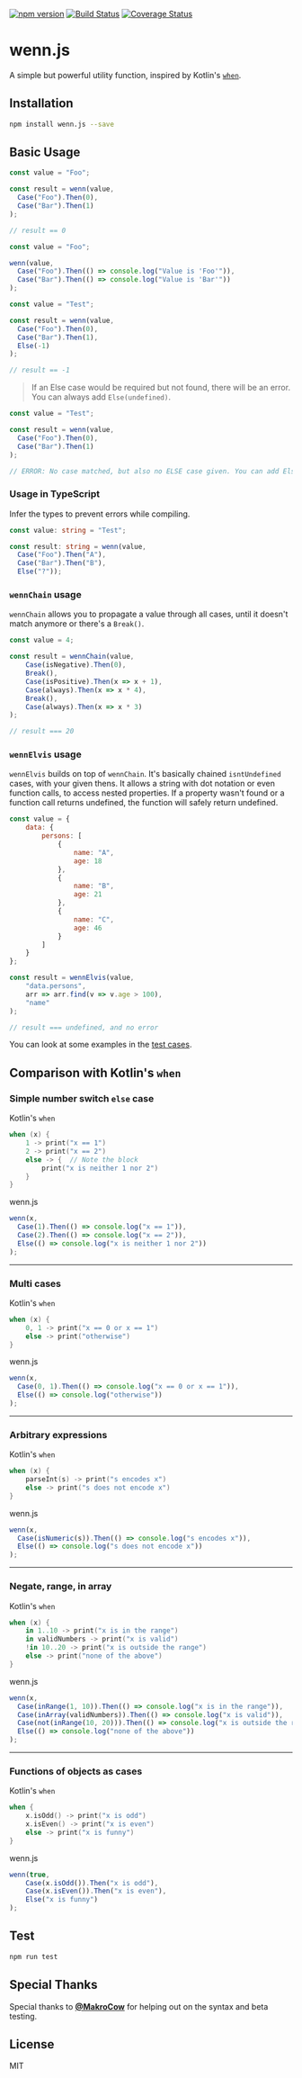 [![npm version](https://badge.fury.io/js/wenn.svg)](https://badge.fury.io/js/wenn) [![Build Status](https://travis-ci.org/JanMalch/wenn.js.svg?branch=master)](https://travis-ci.org/JanMalch/wenn.js) [![Coverage Status](https://coveralls.io/repos/github/JanMalch/wenn.js/badge.svg?branch=master)](https://coveralls.io/github/JanMalch/wenn.js?branch=master)

# wenn.js
A simple but powerful utility function, inspired by Kotlin's [`when`](https://kotlinlang.org/docs/reference/control-flow.html#when-expression).

## Installation

```sh
npm install wenn.js --save
```

## Basic Usage

 
```JavaScript  
const value = "Foo";  

const result = wenn(value,  
  Case("Foo").Then(0),  
  Case("Bar").Then(1)
);  

// result == 0
```  

```JavaScript  
const value = "Foo";  

wenn(value,  
  Case("Foo").Then(() => console.log("Value is 'Foo'")),  
  Case("Bar").Then(() => console.log("Value is 'Bar'"))
);  
```  

```JavaScript  
const value = "Test";  

const result = wenn(value,  
  Case("Foo").Then(0),  
  Case("Bar").Then(1),  
  Else(-1)
);  

// result == -1
``` 
> If an Else case would be required but not found, there will be an error. You can always add `Else(undefined)`.
```javascript  
const value = "Test";  

const result = wenn(value,  
  Case("Foo").Then(0),  
  Case("Bar").Then(1)
);  

// ERROR: No case matched, but also no ELSE case given. You can add Else(undefined) to your cases to prevent an error.
``` 

### Usage in TypeScript

Infer the types to prevent errors while compiling.

```typescript
const value: string = "Test";

const result: string = wenn(value,
  Case("Foo").Then("A"),
  Case("Bar").Then("B"),
  Else("?"));
```

### `wennChain` usage

`wennChain` allows you to propagate a value through all cases, until it doesn't match anymore or there's a `Break()`.

```javascript
const value = 4;

const result = wennChain(value,
    Case(isNegative).Then(0),
    Break(),
    Case(isPositive).Then(x => x + 1),
    Case(always).Then(x => x * 4),
    Break(),
    Case(always).Then(x => x * 3)
);

// result === 20
```

### `wennElvis` usage

`wennElvis` builds on top of `wennChain`. It's basically chained `isntUndefined` cases, with your given thens.
It allows a string with dot notation or even function calls, to access nested properties.
If a property wasn't found or a function call returns undefined, the function will safely return undefined.

```javascript
const value = {
    data: {
        persons: [
            {
                name: "A",
                age: 18
            },
            {
                name: "B",
                age: 21
            },
            {
                name: "C",
                age: 46
            }
        ]
    }
};

const result = wennElvis(value,
    "data.persons",
    arr => arr.find(v => v.age > 100),
    "name"
);

// result === undefined, and no error
```


You can look at some examples in the [test cases](https://github.com/JanMalch/wenn.js/blob/master/test/test.js).

## Comparison with Kotlin's `when`

### Simple number switch `else` case

Kotlin's `when`

```Kotlin
when (x) {  
	1 -> print("x == 1")  
	2 -> print("x == 2") 
	else -> {  // Note the block  
		print("x is neither 1 nor 2")  
	}  
}
``` 

wenn.js

```JavaScript 
wenn(x,  
  Case(1).Then(() => console.log("x == 1")),  
  Case(2).Then(() => console.log("x == 2")),  
  Else(() => console.log("x is neither 1 nor 2"))  
);
``` 

___

### Multi cases

Kotlin's `when`

```Kotlin
when (x) {
    0, 1 -> print("x == 0 or x == 1")
    else -> print("otherwise")
}
``` 

wenn.js

```JavaScript 
wenn(x,  
  Case(0, 1).Then(() => console.log("x == 0 or x == 1")),  
  Else(() => console.log("otherwise"))  
);
``` 

___

### Arbitrary expressions

Kotlin's `when`

```Kotlin
when (x) {
    parseInt(s) -> print("s encodes x")
    else -> print("s does not encode x")
}
``` 

wenn.js

```JavaScript 
wenn(x,  
  Case(isNumeric(s)).Then(() => console.log("s encodes x")),  
  Else(() => console.log("s does not encode x"))  
);
``` 

___

### Negate, range, in array

Kotlin's `when`

```Kotlin
when (x) {
    in 1..10 -> print("x is in the range")
    in validNumbers -> print("x is valid")
    !in 10..20 -> print("x is outside the range")
    else -> print("none of the above")
}
``` 

wenn.js

```JavaScript 
wenn(x,  
  Case(inRange(1, 10)).Then(() => console.log("x is in the range")),
  Case(inArray(validNumbers)).Then(() => console.log("x is valid")),
  Case(not(inRange(10, 20))).Then(() => console.log("x is outside the range")),  
  Else(() => console.log("none of the above"))  
);
``` 

___

### Functions of objects as cases

Kotlin's `when`

```Kotlin
when {
    x.isOdd() -> print("x is odd")
    x.isEven() -> print("x is even")
    else -> print("x is funny")
}
``` 

wenn.js

```JavaScript 
wenn(true,
    Case(x.isOdd()).Then("x is odd"),
    Case(x.isEven()).Then("x is even"),
    Else("x is funny")
);
``` 

## Test
```sh
npm run test
```

## Special Thanks

Special thanks to **[@MakroCow](https://github.com/MakroCow)** for helping out on the syntax and beta testing.

## License
MIT
